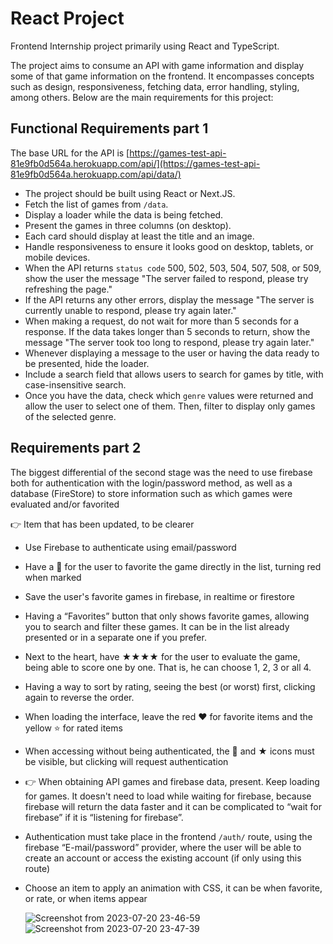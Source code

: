 # React Project

Frontend Internship project primarily using React and TypeScript.

The project aims to consume an API with game information and display some of that game information on the frontend. It encompasses concepts such as design, responsiveness, fetching data, error handling, styling, among others. Below are the main requirements for this project:

## Functional Requirements part 1

The base URL for the API is [https://games-test-api-81e9fb0d564a.herokuapp.com/api/](https://games-test-api-81e9fb0d564a.herokuapp.com/api/data/)

- The project should be built using React or Next.JS.
- Fetch the list of games from `/data`.
- Display a loader while the data is being fetched.
- Present the games in three columns (on desktop).
- Each card should display at least the title and an image.
- Handle responsiveness to ensure it looks good on desktop, tablets, or mobile devices.
- When the API returns `status code` 500, 502, 503, 504, 507, 508, or 509, show the user the message "The server failed to respond, please try refreshing the page."
- If the API returns any other errors, display the message "The server is currently unable to respond, please try again later."
- When making a request, do not wait for more than 5 seconds for a response. If the data takes longer than 5 seconds to return, show the message "The server took too long to respond, please try again later."
- Whenever displaying a message to the user or having the data ready to be presented, hide the loader.
- Include a search field that allows users to search for games by title, with case-insensitive search.
- Once you have the data, check which `genre` values were returned and allow the user to select one of them. Then, filter to display only games of the selected genre.

## Requirements part 2
The biggest differential of the second stage was the need to use firebase both for authentication with the login/password method, as well as a database (FireStore) to store information such as which games were evaluated and/or favorited

👉 Item that has been updated, to be clearer

- Use Firebase to authenticate using email/password
- Have a 🩶 for the user to favorite the game directly in the list, turning red when marked
- Save the user's favorite games in firebase, in realtime or firestore
- Having a “Favorites” button that only shows favorite games, allowing you to search and filter these games. It can be in the list already presented or in a separate one if you prefer.
- Next to the heart, have ★★★★ for the user to evaluate the game, being able to score one by one. That is, he can choose 1, 2, 3 or all 4.
- Having a way to sort by rating, seeing the best (or worst) first, clicking again to reverse the order.
- When loading the interface, leave the red ❤️ for favorite items and the yellow ⭐️ for rated items
- When accessing without being authenticated, the 🩶 and ★ icons must be visible, but clicking will request authentication
- 👉 When obtaining API games and firebase data, present. Keep loading for games. It doesn't need to load while waiting for firebase, because firebase will return the data faster and it can be complicated to “wait for firebase” if it is “listening for firebase”.
- Authentication must take place in the frontend `/auth/` route, using the firebase “E-mail/password” provider, where the user will be able to create an account or access the existing account (if only using this route)
- Choose an item to apply an animation with CSS, it can be when favorite, or rate, or when items appear
  
  ![Screenshot from 2023-07-20 23-46-59](https://github.com/EdigarCarvalho/AppMasters---React-Est-gio/assets/106999716/403cb065-dd8b-47a4-b4c4-825b865c9c48)
![Screenshot from 2023-07-20 23-47-39](https://github.com/EdigarCarvalho/AppMasters---React-Est-gio/assets/106999716/48a3547a-45a3-4846-b246-f18a968becd8)
